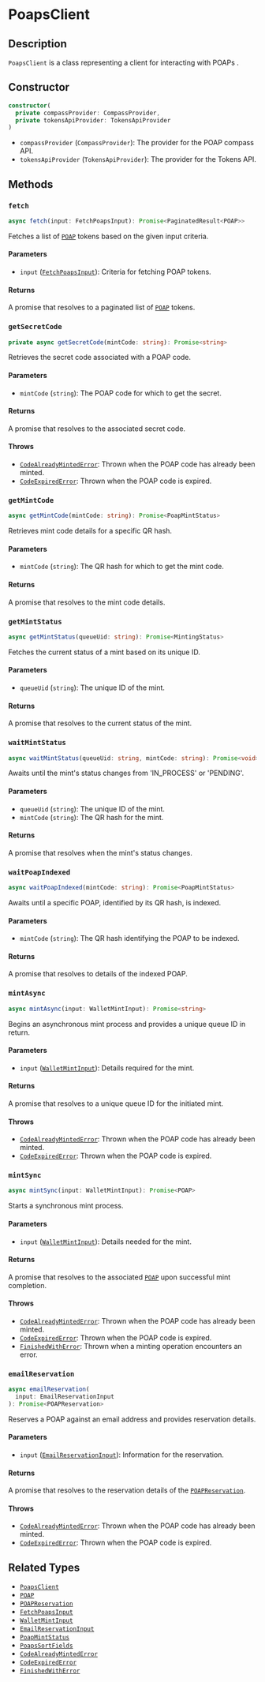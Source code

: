 # PoapsClient

## Description

`PoapsClient` is a class representing a client for interacting with POAPs .

## Constructor

```typescript
constructor(
  private compassProvider: CompassProvider,
  private tokensApiProvider: TokensApiProvider
)
```

- `compassProvider` (`CompassProvider`): The provider for the POAP compass API.
- `tokensApiProvider` (`TokensApiProvider`): The provider for the Tokens API.

## Methods

### `fetch`

```typescript
async fetch(input: FetchPoapsInput): Promise<PaginatedResult<POAP>>
```

Fetches a list of [`POAP`](https://github.com/poap-xyz/poap.js/tree/main/packages/poaps/docs/POAP.md) tokens based on the given input criteria.

#### Parameters

- `input` ([`FetchPoapsInput`](https://github.com/poap-xyz/poap.js/tree/main/packages/poaps/docs/inputs.md/FetchPoapsInput)): Criteria for fetching POAP tokens.

#### Returns

A promise that resolves to a paginated list of [`POAP`](https://github.com/poap-xyz/poap.js/tree/main/packages/poaps/docs/POAP.md) tokens.

### `getSecretCode`

```typescript
private async getSecretCode(mintCode: string): Promise<string>
```

Retrieves the secret code associated with a POAP code.

#### Parameters

- `mintCode` (`string`): The POAP code for which to get the secret.

#### Returns

A promise that resolves to the associated secret code.

#### Throws

- [`CodeAlreadyMintedError`](https://github.com/poap-xyz/poap.js/tree/main/packages/poaps/docs/errors.md/CodeAlreadyMintedError): Thrown when the POAP code has already been minted.
- [`CodeExpiredError`](https://github.com/poap-xyz/poap.js/tree/main/packages/poaps/docs/errors.md/CodeExpiredError): Thrown when the POAP code is expired.

### `getMintCode`

```typescript
async getMintCode(mintCode: string): Promise<PoapMintStatus>
```

Retrieves mint code details for a specific QR hash.

#### Parameters

- `mintCode` (`string`): The QR hash for which to get the mint code.

#### Returns

A promise that resolves to the mint code details.

### `getMintStatus`

```typescript
async getMintStatus(queueUid: string): Promise<MintingStatus>
```

Fetches the current status of a mint based on its unique ID.

#### Parameters

- `queueUid` (`string`): The unique ID of the mint.

#### Returns

A promise that resolves to the current status of the mint.

### `waitMintStatus`

```typescript
async waitMintStatus(queueUid: string, mintCode: string): Promise<void>
```

Awaits until the mint's status changes from 'IN_PROCESS' or 'PENDING'.

#### Parameters

- `queueUid` (`string`): The unique ID of the mint.
- `mintCode` (`string`): The QR hash for the mint.

#### Returns

A promise that resolves when the mint's status changes.

### `waitPoapIndexed`

```typescript
async waitPoapIndexed(mintCode: string): Promise<PoapMintStatus>
```

Awaits until a specific POAP, identified by its QR hash, is indexed.

#### Parameters

- `mintCode` (`string`): The QR hash identifying the POAP to be indexed.

#### Returns

A promise that resolves to details of the indexed POAP.

### `mintAsync`

```typescript
async mintAsync(input: WalletMintInput): Promise<string>
```

Begins an asynchronous mint process and provides a unique queue ID in return.

#### Parameters

- `input` ([`WalletMintInput`](https://github.com/poap-xyz/poap.js/tree/main/packages/poaps/docs/inputs.md/WalletMintInput)): Details required for the mint.

#### Returns

A promise that resolves to a unique queue ID for the initiated mint.

#### Throws

- [`CodeAlreadyMintedError`](https://github.com/poap-xyz/poap.js/tree/main/packages/poaps/docs/errors.md/CodeAlreadyMintedError): Thrown when the POAP code has already been minted.
- [`CodeExpiredError`](https://github.com/poap-xyz/poap.js/tree/main/packages/poaps/docs/errors.md/CodeExpiredError): Thrown when the POAP code is expired.

### `mintSync`

```typescript
async mintSync(input: WalletMintInput): Promise<POAP>
```

Starts a synchronous mint process.

#### Parameters

- `input` ([`WalletMintInput`](https://github.com/poap-xyz/poap.js/tree/main/packages/poaps/docs/inputs.md/WalletMintInput)): Details needed for the mint.

#### Returns

A promise that resolves to the associated [`POAP`](https://github.com/poap-xyz/poap.js/tree/main/packages/poaps/docs/POAP.md) upon successful mint completion.

#### Throws

- [`CodeAlreadyMintedError`](https://github.com/poap-xyz/poap.js/tree/main/packages/poaps/docs/errors.md/CodeAlreadyMintedError): Thrown when the POAP code has already been minted.
- [`CodeExpiredError`](https://github.com/poap-xyz/poap.js/tree/main/packages/poaps/docs/errors.md/CodeExpiredError): Thrown when the POAP code is expired.
- [`FinishedWithError`](https://github.com/poap-xyz/poap.js/tree/main/packages/poaps/docs/errors.md/FinishedWithError): Thrown when a minting operation encounters an error.

### `emailReservation`

```typescript
async emailReservation(
  input: EmailReservationInput
): Promise<POAPReservation>
```

Reserves a POAP against an email address and provides reservation details.

#### Parameters

- `input` ([`EmailReservationInput`](https://github.com/poap-xyz/poap.js/tree/main/packages/poaps/docs/inputs.md/EmailReservationInput)): Information for the reservation.

#### Returns

A promise that resolves to the reservation details of the [`POAPReservation`](https://github.com/poap-xyz/poap.js/tree/main/packages/poaps/docs/POAPReservation.md).

#### Throws

- [`CodeAlreadyMintedError`](https://github.com/poap-xyz/poap.js/tree/main/packages/poaps/docs/errors.md/CodeAlreadyMintedError): Thrown when the POAP code has already been minted.
- [`CodeExpiredError`](https://github.com/poap-xyz/poap.js/tree/main/packages/poaps/docs/errors.md/CodeExpiredError): Thrown when the POAP code is expired.

## Related Types

- [`PoapsClient`](https://github.com/poap-xyz/poap.js/tree/main/packages/poaps/docs/PoapsClient.md)
- [`POAP`](https://github.com/poap-xyz/poap.js/tree/main/packages/poaps/docs/POAP.md)
- [`POAPReservation`](https://github.com/poap-xyz/poap.js/tree/main/packages/poaps/docs/POAPReservation.md)
- [`FetchPoapsInput`](https://github.com/poap-xyz/poap.js/tree/main/packages/poaps/docs/inputs.md/FetchPoapsInput)
- [`WalletMintInput`](https://github.com/poap-xyz/poap.js/tree/main/packages/poaps/docs/inputs.md/WalletMintInput)
- [`EmailReservationInput`](https://github.com/poap-xyz/poap.js/tree/main/packages/poaps/docs/inputs.md/EmailReservationInput)
- [`PoapMintStatus`](https://github.com/poap-xyz/poap.js/tree/main/packages/poaps/docs/responses.md/PoapMintStatus)
- [`PoapsSortFields`](https://github.com/poap-xyz/poap.js/tree/main/packages/poaps/docs/inputs.md/PoapsSortFields)
- [`CodeAlreadyMintedError`](https://github.com/poap-xyz/poap.js/tree/main/packages/poaps/docs/errors.md/CodeAlreadyMintedError)
- [`CodeExpiredError`](https://github.com/poap-xyz/poap.js/tree/main/packages/poaps/docs/errors.md/CodeExpiredError)
- [`FinishedWithError`](https://github.com/poap-xyz/poap.js/tree/main/packages/poaps/docs/errors.md/FinishedWithError)
